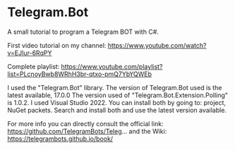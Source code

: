 # Telegram.Bot

 A small tutorial to program a Telegram BOT with C#. 
 
 First video tutorial on my channel:
 https://www.youtube.com/watch?v=EJIur-6RqPY
 
 Complete playlist:
 https://www.youtube.com/playlist?list=PLcnoyBwb8WRhH3br-qtxo-pmQ7YbYQWEb

I used the "Telegram.Bot" library.
The version of Telegram.Bot used is the latest available, 17.0.0
The version used of "Telegram.Bot.Extension.Polling" is 1.0.2.
I used Visual Studio 2022.
You can install both by going to: project, NuGet packets.
Search and install both and use the latest version available.

For more info you can directly consult the official link:
https://github.com/TelegramBots/Teleg...
and the Wiki:
https://telegrambots.github.io/book/
